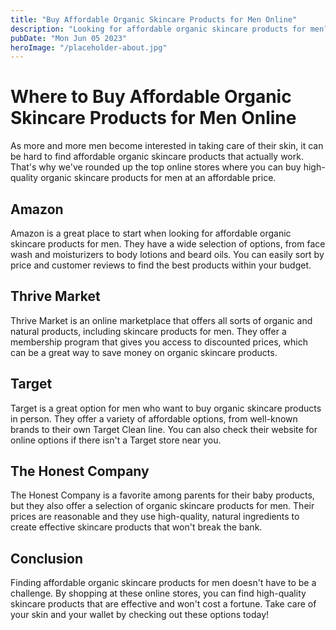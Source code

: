 ```yaml
---
title: "Buy Affordable Organic Skincare Products for Men Online"
description: "Looking for affordable organic skincare products for men? Look no further! We&#39;ve rounded up the top online stores where you can buy organic skincare products for men. Check it out now!"
pubDate: "Mon Jun 05 2023"
heroImage: "/placeholder-about.jpg"
---
```


# Where to Buy Affordable Organic Skincare Products for Men Online

As more and more men become interested in taking care of their skin, it can be hard to find affordable organic skincare products that actually work. That&#39;s why we&#39;ve rounded up the top online stores where you can buy high-quality organic skincare products for men at an affordable price.

## Amazon

Amazon is a great place to start when looking for affordable organic skincare products for men. They have a wide selection of options, from face wash and moisturizers to body lotions and beard oils. You can easily sort by price and customer reviews to find the best products within your budget.

## Thrive Market

Thrive Market is an online marketplace that offers all sorts of organic and natural products, including skincare products for men. They offer a membership program that gives you access to discounted prices, which can be a great way to save money on organic skincare products.

## Target

Target is a great option for men who want to buy organic skincare products in person. They offer a variety of affordable options, from well-known brands to their own Target Clean line. You can also check their website for online options if there isn&#39;t a Target store near you.

## The Honest Company

The Honest Company is a favorite among parents for their baby products, but they also offer a selection of organic skincare products for men. Their prices are reasonable and they use high-quality, natural ingredients to create effective skincare products that won&#39;t break the bank.

## Conclusion

Finding affordable organic skincare products for men doesn&#39;t have to be a challenge. By shopping at these online stores, you can find high-quality skincare products that are effective and won&#39;t cost a fortune. Take care of your skin and your wallet by checking out these options today!